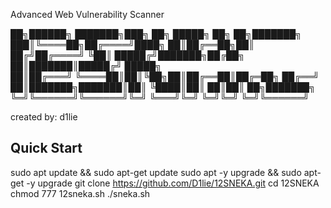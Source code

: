  Advanced Web Vulnerability Scanner

 ██╗██████╗ ███████╗███╗   ██╗ █████╗ ██╗  ██╗███████╗
███║╚════██╗██╔════╝████╗  ██║██╔══██╗██║ ██╔╝██╔════╝
╚██║ █████╔╝███████╗██╔██╗ ██║███████║█████╔╝ █████╗  
 ██║██╔═══╝ ╚════██║██║╚██╗██║██╔══██║██╔═██╗ ██╔══╝  
 ██║███████╗███████║██║ ╚████║██║  ██║██║  ██╗███████╗
 ╚═╝╚══════╝╚══════╝╚═╝  ╚═══╝╚═╝  ╚═╝╚═╝  ╚═╝╚══════╝

created by: d1lie


## Quick Start
sudo apt update && sudo apt-get update
sudo apt -y upgrade && sudo apt-get -y upgrade
git clone https://github.com/D1lie/12SNEKA.git
cd 12SNEKA
chmod 777 12sneka.sh
./sneka.sh
